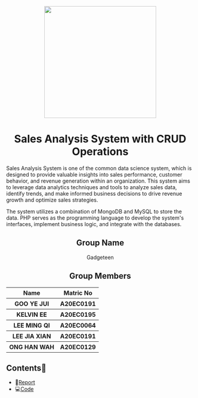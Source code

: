 <div align="center">
  <img src="" alt = "" width="300px"/>
</div>

<h1 align="center"> Sales Analysis System with CRUD Operations </h1>

Sales Analysis System is one of the common data science system, which is designed to provide valuable insights into sales performance, customer behavior, and revenue generation within an organization. This system aims to leverage data analytics techniques and tools to analyze sales data, identify trends, and make informed business decisions to drive revenue growth and optimize sales strategies.

The system utilizes a combination of MongoDB and MySQL to store the data. PHP serves as the programming language to develop the system's interfaces, implement business logic, and integrate with the databases.

<h2 align="center">
  Group Name
  <br>
</h2>

<p align="center">
  <a>Gadgeteen</a><br>
</p>

<h2 align="center">
  Group Members
  <br>
</h2>
<p align="center">
<table align="center">
  <tr>
    <th>Name</th>
    <th>Matric No</th>
  </tr>
  <tr>
    <th>GOO YE JUI</th>
    <th>A20EC0191</th>
  </tr>
    <tr>
    <th>KELVIN EE</th>
    <th>A20EC0195</th>
  </tr>
    <tr>
    <th>LEE MING QI</th>
    <th>A20EC0064</th>
  </tr>
    <tr>
    <th>LEE JIA XIAN</th>
    <th>A20EC0191</th>
  </tr>
    <tr>
    <th>ONG HAN WAH</th>
    <th>A20EC0129</th>
  </tr>
</table>
</p>

## Contents📝
- 📑[Report](Report.md)
- 💻[Code](#)
